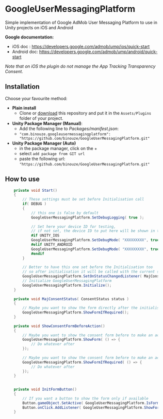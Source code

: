 # GoogleUserMessagingPlatform

Simple implementation of Google AdMob User Messaging Platform to use in Unity projects on iOS and Android

**Google documentation:**
- iOS doc : https://developers.google.com/admob/ump/ios/quick-start
- Android doc: https://developers.google.com/admob/ump/android/quick-start

_Note that on iOS the plugin do not manage the App Tracking Transparency Consent._

## Installation

Choose your favourite method:

- **Plain install**
    - Clone or [download](https://github.com/binouze/GoogleUserMessagingPlatform/archive/refs/heads/master.zip) 
this repository and put it in the `Assets/Plugins` folder of your project.
- **Unity Package Manager (Manual)**:
    - Add the following line to *Packages/manifest.json*:
    - `"com.binouze.googleusermessagingplatform": "https://github.com/binouze/GoogleUserMessagingPlatform.git"`
- **Unity Package Manager (Auto)**
    - in the package manager, click on the + 
    - select `add package from GIT url`
    - paste the following url: `"https://github.com/binouze/GoogleUserMessagingPlatform.git"`


## How to use

```csharp
    private void Start()
    {
        // These settings must be set before Initialisation call
        if( DEBUG )
        {
            // this one is false by default
            GoogleUserMessagingPlatform.SetDebugLogging( true );
            
            // Set here your device ID for testing, 
            // if not set, the device ID to put here will be shown in the console
            #if UNITY_IOS
            GoogleUserMessagingPlatform.SetDebugMode( "XXXXXXXXX", true );
            #elif UNITY_ANDROID
            GoogleUserMessagingPlatform.SetDebugMode( "XXXXXXXXX", true );
            #endif
        }
        
        // Better to have this one set before the Initialisation too
        // so after initialisation it will be called with the current status
        GoogleUserMessagingPlatform.SetOnStatusChangedListener( MajConsentStatus );
        // Initialize GoogleUserMessagingPlatform
        GoogleUserMessagingPlatform.Initialize();
    }
    
    private void MajConsentStatus( ConsentStatus status )
    {
        // Maybe you want to show the form directly after the initialisation if status is REQUIRED
        GoogleUserMessagingPlatform.ShowFormIfRequired();
    }
    
    private void ShowConsentFormBeforeAction()
    {
        // Maybe you want to show the consent form before to make an action
        GoogleUserMessagingPlatform.ShowForm( () => {
            // Do whatever after
        });
        
        // Maybe you want to show the consent form before to make an action only if status is REQUIRED
        GoogleUserMessagingPlatform.ShowFormIfRequired( () => {
            // Do whatever after
        });
    }
    
    
    private void InitFormButton()
    {
        // If you want a button to show the form only if available
        Button.gameObject.SetActive( GoogleUserMessagingPlatform.IsFormAvailable() );
        Button.onClick.AddListener( GoogleUserMessagingPlatform.ShowForm )
    }
    
```